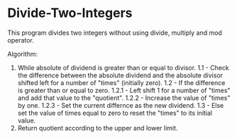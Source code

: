 # Divide-Two-Integers

This program divides two integers without using divide, multiply and mod operator.

Algorithm:
1. While absolute of dividend is greater than or equal to divisor.
  1.1 - Check the difference between the absolute dividend and the absolute divisor shifted left for a number of "times" (initially zero).
  1.2 - If the difference is greater than or equal to zero.
    1.2.1 - Left shift 1 for a number of "times" and add that value to the "quotient".
    1.2.2 - Increase the value of "times" by one.
    1.2.3 - Set the current differnce as the new dividend.
  1.3 - Else set the value of times equal to zero to reset the "times" to its initial value.
2. Return quotient according to the upper and lower limit.
